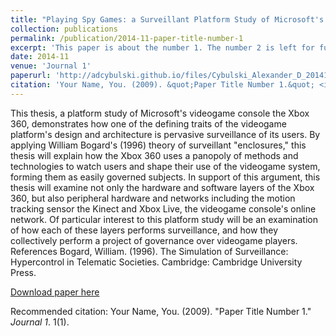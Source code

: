 ```yaml
---
title: "Playing Spy Games: a Surveillant Platform Study of Microsoft's Xbox 360"
collection: publications
permalink: /publication/2014-11-paper-title-number-1
excerpt: 'This paper is about the number 1. The number 2 is left for future work.'
date: 2014-11
venue: 'Journal 1'
paperurl: 'http://adcybulski.github.io/files/Cybulski_Alexander_D_201411_MIS_thesis.pdf'
citation: 'Your Name, You. (2009). &quot;Paper Title Number 1.&quot; <i>Journal 1</i>. 1(1).'
---
```

This thesis, a platform study of Microsoft's videogame console the Xbox 360, demonstrates how one of the defining traits of the videogame platform's design and architecture is pervasive surveillance of its users. By applying William Bogard's (1996) theory of surveillant "enclosures," this thesis will explain how the Xbox 360 uses a panopoly of methods and technologies to watch users and shape their use of the videogame system, forming them as easily governed subjects. In support of this argument, this thesis will examine not only the hardware and software layers of the Xbox 360, but also peripheral hardware and networks including the motion tracking sensor the Kinect and Xbox Live, the videogame console's online network. Of particular interest to this platform study will be an examination of how each of these layers performs surveillance, and how they collectively perform a project of governance over videogame players. References Bogard, William. (1996). The Simulation of Surveillance: Hypercontrol in Telematic Societies. Cambridge: Cambridge University Press.

[Download paper here](http://adcybulski.github.io/files/Cybulski_Alexander_D_201411_MIS_thesis.pdf)

Recommended citation: Your Name, You. (2009). "Paper Title Number 1." <i>Journal 1</i>. 1(1).

